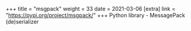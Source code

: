 +++
title = "msgpack"
weight = 33
date = 2021-03-06
[extra]
link = "https://pypi.org/project/msgpack/"
+++
Python library - MessagePack (de)serializer

